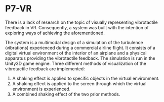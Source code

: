 # P7-VR
There is a lack of research on the topic of visually representing vibrotactile feedback in VR. Consequently, a system was built with the intention of exploring ways of achieving the aforementioned.

The system is a multimodal design of a simulation of the turbulence (vibrations) experienced during a commercial airline flight. It consists of a digital virtual environment of the interior of an airplane and a physical apparatus providing the vibrotactile feedback. The simulation is run in the Unity3D game engine.
Three different methods of visualization of the vibrotactile feedback are implemented:
1. A shaking effect is applied to specific objects in the virtual environment.
2. A shaking effect is applied to the screen through which the virtual environment is experienced.
3. A combined shaking effect of the two prior methods.

